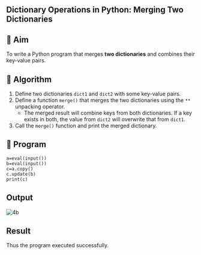 ## Dictionary Operations in Python: Merging Two Dictionaries

## 🎯 Aim
To write a Python program that merges **two dictionaries** and combines their key-value pairs.

## 🧠 Algorithm
1. Define two dictionaries `dict1` and `dict2` with some key-value pairs.
2. Define a function `merge()` that merges the two dictionaries using the `**` unpacking operator.
   - The merged result will combine keys from both dictionaries. If a key exists in both, the value from `dict2` will overwrite that from `dict1`.
3. Call the `merge()` function and print the merged dictionary.

## 🧾 Program
```
a=eval(input())
b=eval(input())
c=a.copy()
c.update(b)
print(c)
```
## Output
![4b](https://github.com/user-attachments/assets/15abdb1e-b91e-439f-9f31-b972fe9aa6c8)

## Result
Thus the program executed successfully.
